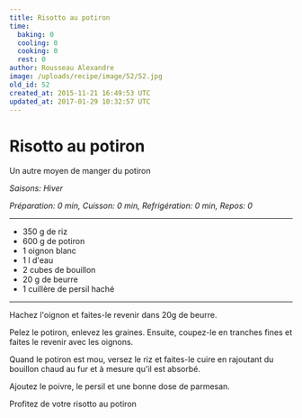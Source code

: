 ```yaml
---
title: Risotto au potiron
time:
  baking: 0
  cooling: 0
  cooking: 0
  rest: 0
author: Rousseau Alexandre
image: /uploads/recipe/image/52/52.jpg
old_id: 52
created_at: 2015-11-21 16:49:53 UTC
updated_at: 2017-01-29 10:32:57 UTC
---
```


# Risotto au potiron

Un autre moyen de manger du potiron

_Saisons: Hiver_

_Préparation: 0 min, Cuisson: 0 min, Refrigération: 0 min, Repos: 0_

---

- 350 g de riz
- 600 g de potiron
- 1 oignon blanc
- 1 l d'eau
- 2 cubes de bouillon
- 20 g de beurre
- 1 cuillère de persil haché

---

Hachez l'oignon et faites-le revenir dans 20g de beurre.

Pelez le potiron, enlevez les graines. Ensuite, coupez-le en tranches fines et faites le revenir avec les oignons.

Quand le potiron est mou, versez le riz et faites-le cuire en rajoutant du bouillon chaud au fur et à mesure qu'il est absorbé.

Ajoutez le poivre, le persil et une bonne dose de parmesan.

Profitez de votre risotto au potiron
